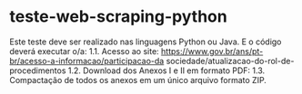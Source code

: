 # teste-web-scraping-python
Este teste deve ser realizado nas linguagens Python ou Java. E o código deverá executar o/a:  1.1. Acesso ao site: https://www.gov.br/ans/pt-br/acesso-a-informacao/participacao-da sociedade/atualizacao-do-rol-de-procedimentos  1.2. Download dos Anexos I e II em formato PDF:  1.3. Compactação de todos os anexos em um único arquivo formato ZIP.
